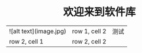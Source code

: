 <center><h1>欢迎来到软件库</h1></center>
<table border="0">
<tr>
<td>![alt text](image.jpg)</td>
<td>row 1, cell 2</td>
<td>测试</td>
</tr>
<tr>
<td>row 2, cell 1</td>
<td>row 2, cell 2</td>
</tr>
</table>
